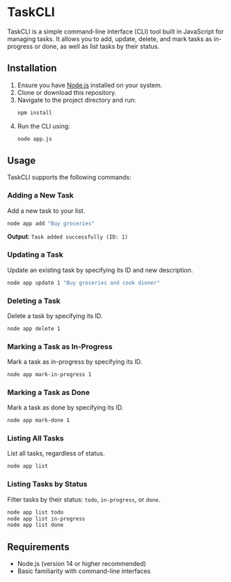# TaskCLI

TaskCLI is a simple command-line interface (CLI) tool built in JavaScript for managing tasks. It allows you to add, update, delete, and mark tasks as in-progress or done, as well as list tasks by their status.

## Installation

1. Ensure you have [Node.js](https://nodejs.org/) installed on your system.
2. Clone or download this repository.
3. Navigate to the project directory and run:
   ```bash
   npm install
   ```
4. Run the CLI using:
   ```bash
   node app.js
   ```

## Usage

TaskCLI supports the following commands:

### Adding a New Task
Add a new task to your list.
```bash
node app add "Buy groceries"
```
**Output**: `Task added successfully (ID: 1)`

### Updating a Task
Update an existing task by specifying its ID and new description.
```bash
node app update 1 "Buy groceries and cook dinner"
```

### Deleting a Task
Delete a task by specifying its ID.
```bash
node app delete 1
```

### Marking a Task as In-Progress
Mark a task as in-progress by specifying its ID.
```bash
node app mark-in-progress 1
```

### Marking a Task as Done
Mark a task as done by specifying its ID.
```bash
node app mark-done 1
```

### Listing All Tasks
List all tasks, regardless of status.
```bash
node app list
```

### Listing Tasks by Status
Filter tasks by their status: `todo`, `in-progress`, or `done`.
```bash
node app list todo
node app list in-progress
node app list done
```

## Requirements

- Node.js (version 14 or higher recommended)
- Basic familiarity with command-line interfaces
